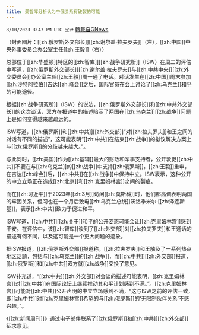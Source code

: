 ```yaml
---
title: 美智库分析认为中俄关系有破裂的可能
---
```

`8/10/2023 3:47 PM UTC 宝尹` [轉載自GNews](https://gnews.org/articles/1542569)

（封面图片：[[zh:俄罗斯外交部长]][[zh:谢尔盖·拉夫罗夫]]（左），[[zh:中国]]中央外事委员会办公室主任[[zh:王毅]]（右））

总部位于[[zh:华盛顿]]特区的[[zh:智库]][[zh:战争研究所]]（ISW）在周二的评估中写道，[[zh:俄罗斯外交部长]][[zh:谢尔盖·拉夫罗夫]]与[[zh:中共中央]][[zh:外交委员会]]办公室主任[[zh:王毅]]周一通了电话。对话发生在[[zh:中国]]周末参加[[zh:沙特阿拉伯]]吉达[[zh:峰会]]之后，国际官员在会上讨论了[[zh:乌克兰]]和平的可能途径。

根据[[zh:战争研究所]]（ISW）的说法，[[zh:俄罗斯外交部长]]和[[zh:中共外交部长]]的这次谈话，双方在报道中的描述暗示了两国在[[zh:乌克兰]][[zh:战争]]问题上是如何变得越来越疏远的。

ISW写道，[[zh:俄罗斯]]和[[zh:中共]][[zh:外交部]]“对[[zh:拉夫罗夫]]和王之间的对话有不同的描述”，这可能表明“[[zh:中共]]在结束[[zh:战争]]的拟议解决方案上与[[zh:俄罗斯]]的分歧越来越大。”。

与此同时，[[zh:美国]]作为[[zh:基辅]]最大的财政和军事支持者，公开敦促[[zh:中共]]不要在与[[zh:乌克兰]]的[[zh:战争]]中支持[[zh:俄罗斯]]，[[zh:王毅]]重申，在吉达[[zh:峰会]]后，[[zh:中共]]在[[zh:战争]]中保持中立。ISW表示，这种公开的中立立场正在造成[[zh:北京]]和[[zh:克里姆林宫]]之间的裂痕。

而在[[zh:习近平]]于2023年[[zh:3月]]访问[[zh:莫斯科]]时，他们都高调表明两国的牢固关系，但习也在一个月后致电[[zh:乌克兰总统]]沃洛季米尔·[[zh:泽连斯基]]，表示[[zh:中共]]致力于促进和平。

ISW写道，[[zh:中共]][[zh:关于]]和平的公开姿态可能会让[[zh:克里姆林宫]]感到不安。在评估中，该[[zh:智库]]谈到了[[zh:外交部]]对[[zh:拉夫罗夫]]和王通话的描述有何不同，以及这可能是一个更大问题的迹象。

据ISW报道，[[zh:俄罗斯外交部]]报道称，[[zh:拉夫罗夫]]和王触及了一系列热点地区话题，包括与[[zh:乌克兰]]的[[zh:战争]]，而[[zh:中共]][[zh:外交部]]报道，[[zh:俄罗斯]]和[[zh:中共]]双方就[[zh:战争]]交换了意见。

ISW补充道，“[[zh:中共]][[zh:外交部]]对会谈的描述可能表明，[[zh:克里姆林宫]]对[[zh:中共]]在国际论坛上继续推动其和平计划感到不满。”。[[zh:克里姆林宫]]可能对[[zh:中共]]公开声明的中立立场感到不满，“这与ISW之前的评估一致，即[[zh:中共]]对[[zh:克里姆林宫]]希望的与[[zh:俄罗斯]]的‘无限制伙伴关系’不感兴趣。”。

《[[zh:新闻周刊]]》通过电子邮件联系了[[zh:俄罗斯]]和[[zh:中共]][[zh:外交部]]征求意见。
